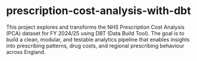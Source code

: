 # prescription-cost-analysis-with-dbt
This project explores and transforms the NHS Prescription Cost Analysis (PCA) dataset for FY 2024/25 using DBT (Data Build Tool). The goal is to build a clean, modular, and testable analytics pipeline that enables insights into prescribing patterns, drug costs, and regional prescribing behaviour across England.
